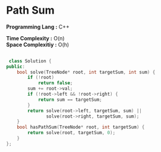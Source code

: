 
# Path Sum

**Programming Lang :** C++

**Time Complexity :** O(n)  
**Space Complexitiy :** O(h)

```cpp
 
 class Solution {
public:
    bool solve(TreeNode* root, int targetSum, int sum) {
        if (!root)
            return false;
        sum += root->val;
        if (!root->left && !root->right) {
            return sum == targetSum;
        }
        return solve(root->left, targetSum, sum) ||
               solve(root->right, targetSum, sum);
    }
    bool hasPathSum(TreeNode* root, int targetSum) {
        return solve(root, targetSum, 0);
    }
};

```
